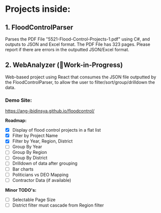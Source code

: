 # Projects inside:

## 1. FloodControlParser
Parses the PDF File "5521-Flood-Control-Projects-1.pdf" using C#, and outputs to JSON and Excel format.
The PDF File has 323 pages. Please report if there are errors in the outputted JSON/Excel format.

## 2. WebAnalyzer (🚧Work-in-Progress)
Web-based project using React that consumes the JSON file outputted by the FloodControlParser, to allow the user to filter/sort/group/drilldown the data.

### Demo Site:
https://ang-ibidinsya.github.io/floodcontrol/

**Roadmap:**
- [x] Display of flood control projects in a flat list
- [x] Filter by Project Name
- [x] Filter by Year, Region, District
- [ ] Group By Year
- [ ] Group By Region
- [ ] Group By District
- [ ] Drilldown of data after grouping
- [ ] Bar charts
- [ ] Politicians vs DEO Mapping
- [ ] Contractor Data (if available)

**Minor TODO's:**
- [ ] Selectable Page Size
- [ ] District filter must cascade from Region filter
